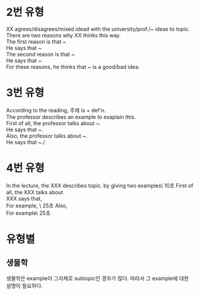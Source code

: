 # 2번 유형
XX agrees/disagrees/mixed idead with the university/prof./~ ideas to topic.\
There are two reasons why XX thinks this way.\
The first reason is that ~\
He says that ~\
The second reason is that ~\
He says that ~\
For these reasons, he thinks that ~ is a good/bad idea.

# 3번 유형
According to the reading, 주제 is + def'n.\
The professor describes an example to exaplain this.\
First of all, the professor talks about ~.\
He says that ~.\
Also, the professor talks about ~.\
He says that ~./


# 4번 유형
In the lecture, the XXX describes topic. by giving two examples\ 10초
First of all, the XXX talks about \
XXX says that,\
For example, \ 25초
Also,\
For example\ 25초


# 유형별
## 생물학
생물학은 example이 그자체로 subtopic인 경우가 많다. 따라서 그 example에 대한 설명이 필요하다.
